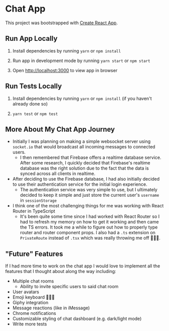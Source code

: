# Chat App

This project was bootstrapped with [Create React App](https://github.com/facebook/create-react-app).

## Run App Locally

1. Install dependencies by running `yarn` or `npm install`

2. Run app in development mode by running `yarn start` or `npm start`

3. Open [http://localhost:3000](http://localhost:3000) to view app in browser


## Run Tests Locally

1. Install dependencies by running `yarn` or `npm install` (if you haven't already done so)

2. `yarn test` or `npm test`


## More About My Chat App Journey

- Initially I was planning on making a simple websocket server using `socket.io` that would broadcast all incoming messages to connected users.
    - I then remembered that Firebase offers a realtime database service. After some research, I quickly decided that Firebase's realtime database was the right solution due to the fact that the data is synced across all clients in realtime.
- After deciding to use the Firebase database, I had also initially decided to use their authentication service for the initial login experience.
    - The authentication service was very simple to use, but I ultimately decided to keep it simple and just store the current user's `username` in `sessionStorage`
- I think one of the most challenging things for me was working with React Router in TypeScript
    - It's been quite some time since I had worked with React Router so I had to refresh my memory on how to get it working and then came the TS errors. It took me a while to figure out how to properly type router and router component props. I also had a `.ts` extension on `PrivateRoute` instead of `.tsx` which was really throwing me off 🤦🏻‍♀️.


## "Future" Features

If I had more time to work on the chat app I would love to implement all the features that I thought about along the way including:
- Multiple chat rooms
    - Ability to invite specific users to said chat room
- User avatars
- Emoji keyboard 👩🏻‍💻
- Giphy integration
- Message reactions (like in iMessage)
- Chrome notifications
- Customizable styling of chat dashboard (e.g. dark/light mode)
- Write more tests


